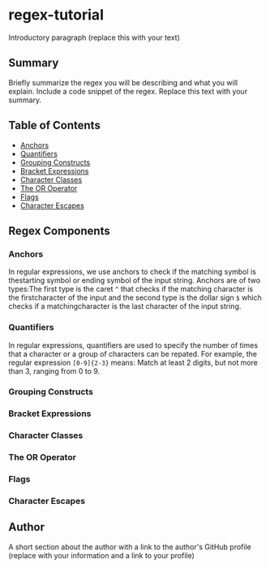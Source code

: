 # regex-tutorial

Introductory paragraph (replace this with your text)

## Summary

Briefly summarize the regex you will be describing and what you will explain. Include a code snippet of the regex. Replace this text with your summary.

## Table of Contents

- [Anchors](#anchors)
- [Quantifiers](#quantifiers)
- [Grouping Constructs](#grouping-constructs)
- [Bracket Expressions](#bracket-expressions)
- [Character Classes](#character-classes)
- [The OR Operator](#the-or-operator)
- [Flags](#flags)
- [Character Escapes](#character-escapes)

## Regex Components

### Anchors

In regular expressions, we use anchors to check if the matching symbol is thestarting symbol or ending symbol of the input string. Anchors are of two types:The first type is the caret `^` that checks if the matching character is the firstcharacter of the input and the second type is the dollar sign `$` which checks if a matchingcharacter is the last character of the input string.

### Quantifiers

In regular expressions, quantifiers are used to specify the number of times that a character or a group of characters can be repated. For example, the regular expression `[0-9]{2-3}` means: Match at least 2 digits, but not more than 3, ranging from 0 to 9.

### Grouping Constructs

### Bracket Expressions

### Character Classes

### The OR Operator

### Flags

### Character Escapes

## Author

A short section about the author with a link to the author's GitHub profile (replace with your information and a link to your profile)
